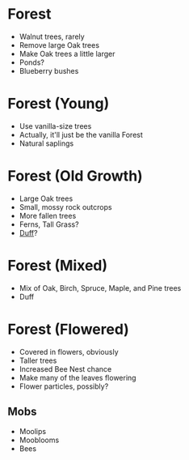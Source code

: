 # Forest
- Walnut trees, rarely
- Remove large Oak trees
- Make Oak trees a little larger
- Ponds?
- Blueberry bushes
# Forest (Young)
- Use vanilla-size trees
- Actually, it'll just be the vanilla Forest
- Natural saplings
# Forest (Old Growth)
- Large Oak trees
- Small, mossy rock outcrops
- More fallen trees
- Ferns, Tall Grass?
- [Duff](https://en.wikipedia.org/wiki/Forest_floor)?
# Forest (Mixed)
- Mix of Oak, Birch, Spruce, Maple, and Pine trees
- Duff
# Forest (Flowered)
- Covered in flowers, obviously
- Taller trees
- Increased Bee Nest chance
- Make many of the leaves flowering
- Flower particles, possibly?
## Mobs
- Moolips
- Mooblooms
- Bees